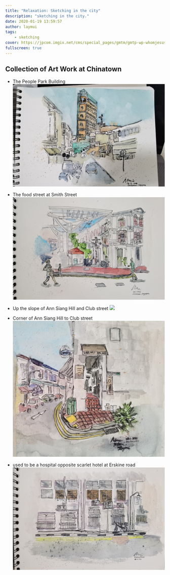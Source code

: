 ```yaml
---
title: "Relaxation: Sketching in the city"
description: "sketching in the city."
date: 2020-01-19 13:59:57
author: laymui
tags:
    - sketching
cover: https://jpcom.imgix.net/cms/special_pages/gmtm/gmtp-wp-whomjesusloves-20200609013918.jpg
fullscreen: true
---
```


## Collection of Art Work at Chinatown
- The People Park Building
![](../../../static/images/chinatown1.jpg)

- The food street at Smith Street
![](../../../static/images/chinatown2.jpg)

- Up the slope of Ann Siang Hill and Club street
![](../../../static/images/chinatown3.jpg)

- Corner of Ann Siang Hill to Club street
![](../../../static/images/chinatown4.jpg)

- used to be a hospital opposite scarlet hotel at Erskine road
![](../../../static/images/chinatown5.jpg)
